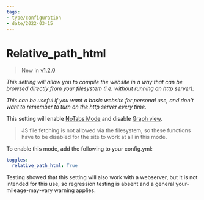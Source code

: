 ```yaml
---
tags:
- type/configuration
- date/2022-03-15
---
```

   
# Relative_path_html   
> New in [v1.2.0](../Changelog/v1.2.0.md)   
   
*This setting will allow you to compile the website in a way that can be browsed directly from your filesystem (i.e. without running an http server).*   
   
*This can be useful if you want a basic website for personal use, and don't want to remember to turn on the http server every time.*    
   
This setting will enable [NoTabs Mode](../Configurations/NoTabs%20Mode.md) and disable [Graph view](../Configurations/Graph%20view.md).   
   
> JS file fetching is not allowed via the filesystem, so these functions have to be disabled for the site to work at all in this mode.   
   
To enable this mode, add the following to your config.yml:   
```yaml
toggles:
  relative_path_html: True
```
   
   
Testing showed that this setting will also work with a webserver, but it is not intended for this use, so regression testing is absent and a general your-mileage-may-vary warning applies.